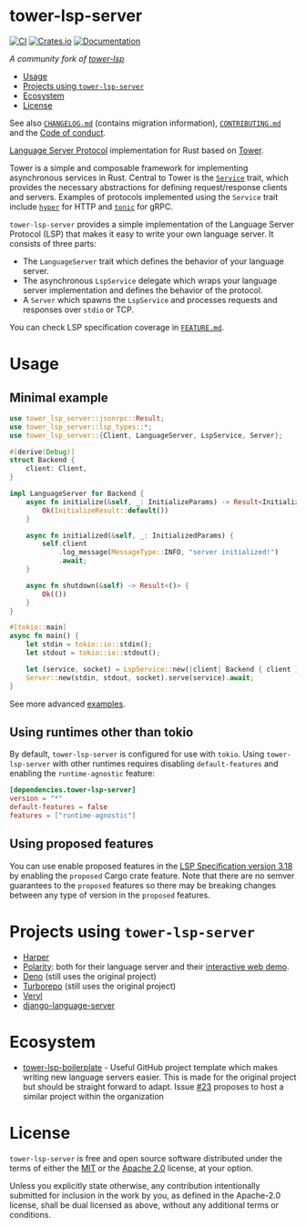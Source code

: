 # tower-lsp-server

[![CI][ci-badge]][ci-url]
[![Crates.io][crates-badge]][crates-url]
[![Documentation][docs-badge]][docs-url]

[ci-badge]: https://github.com/tower-lsp-community/tower-lsp-server/actions/workflows/rust.yml/badge.svg?branch=main
[ci-url]: https://github.com/tower-lsp-community/tower-lsp-server/actions
[crates-badge]: https://img.shields.io/crates/v/tower-lsp-server.svg
[crates-url]: https://crates.io/crates/tower-lsp-server
[docs-badge]: https://docs.rs/tower-lsp-server/badge.svg
[docs-url]: https://docs.rs/tower-lsp-server

*A community fork of [tower-lsp](https://github.com/ebkalderon/tower-lsp)*

- [Usage](#usage)
- [Projects using `tower-lsp-server`](#projects-using-tower-lsp-server)
- [Ecosystem](#ecosystem)
- [License](#license)

See also [`CHANGELOG.md`] (contains migration information), [`CONTRIBUTING.md`] and the [Code of conduct].

[`CHANGELOG.md`]: https://github.com/tower-lsp-community/tower-lsp-server/blob/main/CHANGELOG.md
[`CONTRIBUTING.md`]: https://github.com/tower-lsp-community/tower-lsp-server/blob/main/CONTRIBUTING.md
[Code of conduct]: https://github.com/tower-lsp-community/tower-lsp-server/blob/main/CODE_OF_CONDUCT.md

[Language Server Protocol] implementation for Rust based on [Tower].

[language server protocol]: https://microsoft.github.io/language-server-protocol
[tower]: https://github.com/tower-rs/tower

Tower is a simple and composable framework for implementing asynchronous services in Rust. Central to Tower is the [`Service`] trait, which provides the necessary abstractions for defining request/response clients and servers. Examples of protocols implemented using the `Service` trait include [`hyper`] for HTTP and [`tonic`] for gRPC.

[`service`]: https://docs.rs/tower-service/
[`hyper`]: https://docs.rs/hyper/
[`tonic`]: https://docs.rs/tonic/

`tower-lsp-server` provides a simple implementation of the Language Server Protocol (LSP) that makes it easy to write your own language server. It consists of three parts:

- The `LanguageServer` trait which defines the behavior of your language server.
- The asynchronous `LspService` delegate which wraps your language server
  implementation and defines the behavior of the protocol.
- A `Server` which spawns the `LspService` and processes requests and responses
  over `stdio` or TCP.

You can check LSP specification coverage in [`FEATURE.md`](https://github.com/tower-lsp-community/tower-lsp-server/blob/main/FEATURES.md).

# Usage

## Minimal example

```rust
use tower_lsp_server::jsonrpc::Result;
use tower_lsp_server::lsp_types::*;
use tower_lsp_server::{Client, LanguageServer, LspService, Server};

#[derive(Debug)]
struct Backend {
    client: Client,
}

impl LanguageServer for Backend {
    async fn initialize(&self, _: InitializeParams) -> Result<InitializeResult> {
        Ok(InitializeResult::default())
    }

    async fn initialized(&self, _: InitializedParams) {
        self.client
            .log_message(MessageType::INFO, "server initialized!")
            .await;
    }

    async fn shutdown(&self) -> Result<()> {
        Ok(())
    }
}

#[tokio::main]
async fn main() {
    let stdin = tokio::io::stdin();
    let stdout = tokio::io::stdout();

    let (service, socket) = LspService::new(|client| Backend { client });
    Server::new(stdin, stdout, socket).serve(service).await;
}
```

See more advanced [examples](https://github.com/tower-lsp-community/tower-lsp-server/tree/main/examples).

## Using runtimes other than tokio

By default, `tower-lsp-server` is configured for use with `tokio`. Using `tower-lsp-server` with other runtimes requires disabling `default-features` and enabling the `runtime-agnostic` feature:

```toml
[dependencies.tower-lsp-server]
version = "*"
default-features = false
features = ["runtime-agnostic"]
```

## Using proposed features

You can use enable proposed features in the [LSP Specification version 3.18](https://microsoft.github.io/language-server-protocol/specifications/lsp/3.18/specification/) by enabling the `proposed` Cargo crate feature. Note that there are no semver guarantees to the `proposed` features so there may be breaking changes between any type of version in the `proposed` features.

# Projects using `tower-lsp-server`

- [Harper](https://github.com/Automattic/harper)
- [Polarity](https://github.com/polarity-lang/polarity/): both for their language server and their [interactive web demo](https://polarity-lang.github.io).
- [Deno](https://github.com/denoland/deno/tree/main/cli/lsp) (still uses the original project)
- [Turborepo](https://github.com/vercel/turborepo/tree/main/crates/turborepo-lsp) (still uses the original project)
- [Veryl](https://github.com/veryl-lang/veryl)
- [django-language-server](https://github.com/joshuadavidthomas/django-language-server)

# Ecosystem

- [tower-lsp-boilerplate](https://github.com/IWANABETHATGUY/tower-lsp-boilerplate) - Useful GitHub project template which makes writing new language servers easier. This is made for the original project but should be straight forward to adapt. Issue [#23](https://github.com/tower-lsp-community/tower-lsp-server/issues/23) proposes to host a similar project within the organization

# License

`tower-lsp-server` is free and open source software distributed under the terms of either the [MIT](LICENSE-MIT) or the [Apache 2.0](LICENSE-APACHE) license, at your option.

Unless you explicitly state otherwise, any contribution intentionally submitted for inclusion in the work by you, as defined in the Apache-2.0 license, shall be dual licensed as above, without any additional terms or conditions.

